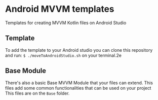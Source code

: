 # Android MVVM templates
Templates for creating MVVM Kotlin files on Android Studio

## Template
To add the template to your Android studio you can clone this repository and run:
`$ ./moveToAndroidStudio.sh`
on your terminal.2e

## Base Module
There's also a basic Base MVVM Module that your files can extend. This files add some common functionalities that can be used on your project
<br>This files are on the `Base` folder.
